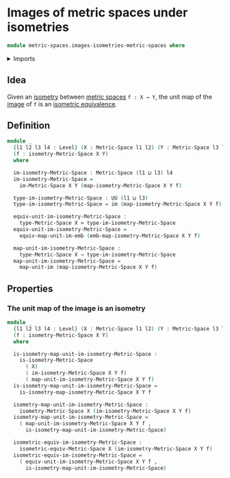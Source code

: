 # Images of metric spaces under isometries

```agda
module metric-spaces.images-isometries-metric-spaces where
```

<details><summary>Imports</summary>

```agda
open import foundation.dependent-pair-types
open import foundation.equivalences
open import foundation.images
open import foundation.universe-levels

open import metric-spaces.equality-of-metric-spaces
open import metric-spaces.functions-metric-spaces
open import metric-spaces.images-metric-spaces
open import metric-spaces.isometries-metric-spaces
open import metric-spaces.metric-spaces
```

</details>

## Idea

Given an [isometry](metric-spaces.isometries-metric-spaces.md) between
[metric spaces](metric-spaces.metric-spaces.md) `f : X → Y`, the unit map of the
[image](metric-spaces.images-metric-spaces.md) of `f` is an
[isometric equivalence](metric-spaces.equality-of-metric-spaces.md).

## Definition

```agda
module _
  {l1 l2 l3 l4 : Level} (X : Metric-Space l1 l2) (Y : Metric-Space l3 l4)
  (f : isometry-Metric-Space X Y)
  where

  im-isometry-Metric-Space : Metric-Space (l1 ⊔ l3) l4
  im-isometry-Metric-Space =
    im-Metric-Space X Y (map-isometry-Metric-Space X Y f)

  type-im-isometry-Metric-Space : UU (l1 ⊔ l3)
  type-im-isometry-Metric-Space = im (map-isometry-Metric-Space X Y f)

  equiv-unit-im-isometry-Metric-Space :
    type-Metric-Space X ≃ type-im-isometry-Metric-Space
  equiv-unit-im-isometry-Metric-Space =
    equiv-map-unit-im-emb (emb-map-isometry-Metric-Space X Y f)

  map-unit-im-isometry-Metric-Space :
    type-Metric-Space X → type-im-isometry-Metric-Space
  map-unit-im-isometry-Metric-Space =
    map-unit-im (map-isometry-Metric-Space X Y f)
```

## Properties

### The unit map of the image is an isometry

```agda
module _
  {l1 l2 l3 l4 : Level} (X : Metric-Space l1 l2) (Y : Metric-Space l3 l4)
  (f : isometry-Metric-Space X Y)
  where

  is-isometry-map-unit-im-isometry-Metric-Space :
    is-isometry-Metric-Space
      ( X)
      ( im-isometry-Metric-Space X Y f)
      ( map-unit-im-isometry-Metric-Space X Y f)
  is-isometry-map-unit-im-isometry-Metric-Space =
    is-isometry-map-isometry-Metric-Space X Y f

  isometry-map-unit-im-isometry-Metric-Space :
    isometry-Metric-Space X (im-isometry-Metric-Space X Y f)
  isometry-map-unit-im-isometry-Metric-Space =
    ( map-unit-im-isometry-Metric-Space X Y f ,
      is-isometry-map-unit-im-isometry-Metric-Space)

  isometric-equiv-im-isometry-Metric-Space :
    isometric-equiv-Metric-Space X (im-isometry-Metric-Space X Y f)
  isometric-equiv-im-isometry-Metric-Space =
    ( equiv-unit-im-isometry-Metric-Space X Y f ,
      is-isometry-map-unit-im-isometry-Metric-Space)
```
